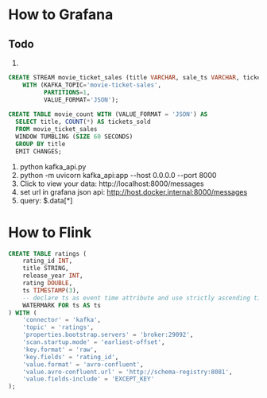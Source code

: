 # How to Grafana
## Todo
1.
```sql
CREATE STREAM movie_ticket_sales (title VARCHAR, sale_ts VARCHAR, ticket_total_value INT)
    WITH (KAFKA_TOPIC='movie-ticket-sales',
          PARTITIONS=1,
          VALUE_FORMAT='JSON');
  
CREATE TABLE movie_count WITH (VALUE_FORMAT = 'JSON') AS
  SELECT title, COUNT(*) AS tickets_sold
  FROM movie_ticket_sales
  WINDOW TUMBLING (SIZE 60 SECONDS)
  GROUP BY title
  EMIT CHANGES;
  ```
1. python kafka_api.py
2. python -m uvicorn kafka_api:app --host 0.0.0.0 --port 8000
3. Click to view your data: http://localhost:8000/messages
4. set url in grafana json api: http://host.docker.internal:8000/messages
5. query: $.data[*]

# How to Flink
```sql
CREATE TABLE ratings (
    rating_id INT,
    title STRING,
    release_year INT,
    rating DOUBLE,
    ts TIMESTAMP(3),
    -- declare ts as event time attribute and use strictly ascending timestamp watermark strategy
    WATERMARK FOR ts AS ts
) WITH (
    'connector' = 'kafka',
    'topic' = 'ratings',
    'properties.bootstrap.servers' = 'broker:29092',
    'scan.startup.mode' = 'earliest-offset',
    'key.format' = 'raw',
    'key.fields' = 'rating_id',
    'value.format' = 'avro-confluent',
    'value.avro-confluent.url' = 'http://schema-registry:8081',
    'value.fields-include' = 'EXCEPT_KEY'
);
```
